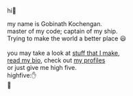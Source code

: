 hi👋<br>

my name is Gobinath Kochengan.<br>
master of my code; captain of my ship.<br>
Trying to make the world a better place 😃<br>
<br>
you may take a look at <a href="https://gobinathco.com/projects/" target="_blank">stuff that I make</a>,<br> 
<a href="https://gobinath.co/bio/" target="_blank">read my bio</a>, check out <a href="https://gobinath.co/profiles/" target="_blank">my profiles</a> <br>
or just give me high five. <br>
highfive:✋
<br> 
🦋
</body>
